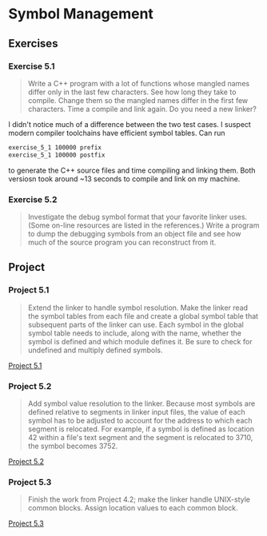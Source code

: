 # Symbol Management

## Exercises

### Exercise 5.1

> Write a C++ program with a lot of functions whose mangled names differ only in the last few characters. See how long
> they take to compile. Change them so the mangled names differ in the first few characters. Time a compile and link
> again. Do you need a new linker?

I didn't notice much of a difference between the two test cases. I suspect modern compiler toolchains have efficient
symbol tables.  Can run

```sh
exercise_5_1 100000 prefix
exercise_5_1 100000 postfix
```

to generate the C++ source files and time compiling and linking them. Both versiosn took around ~13 seconds to compile
and link on my machine.

### Exercise 5.2

> Investigate the debug symbol format that your favorite linker uses. (Some on-line resources are listed in the
> references.) Write a program to dump the debugging symbols from an object file and see how much of the source program
> you can reconstruct from it.

## Project

### Project 5.1

> Extend the linker to handle symbol resolution. Make the linker read the symbol tables from each file and create a
> global symbol table that subsequent parts of the linker can use. Each symbol in the global symbol table needs to
> include, along with the name, whether the symbol is defined and which module defines it. Be sure to check for
> undefined and multiply defined symbols.

[Project 5.1](project_5_1.py)

### Project 5.2

> Add symbol value resolution to the linker. Because most symbols are defined relative to segments in linker input
> files, the value of each symbol has to be adjusted to account for the address to which each segment is relocated. For
> example, if a symbol is defined as location 42 within a file's text segment and the segment is relocated to 3710, the
> symbol becomes 3752.

[Project 5.2](project_5_2.py)

### Project 5.3

> Finish the work from Project 4.2; make the linker handle UNIX-style common blocks. Assign location values to each
> common block.

[Project 5.3](project_5_3.py)
